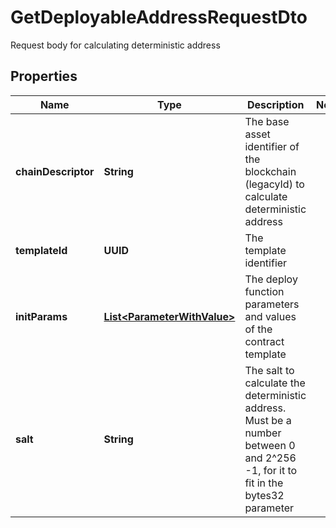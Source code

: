

# GetDeployableAddressRequestDto

Request body for calculating deterministic address

## Properties

| Name | Type | Description | Notes |
|------------ | ------------- | ------------- | -------------|
|**chainDescriptor** | **String** | The base asset identifier of the blockchain (legacyId) to calculate deterministic address |  |
|**templateId** | **UUID** | The template identifier |  |
|**initParams** | [**List&lt;ParameterWithValue&gt;**](ParameterWithValue.md) | The deploy function parameters and values of the contract template |  |
|**salt** | **String** | The salt to calculate the deterministic address. Must be a number between 0 and 2^256 -1, for it to fit in the bytes32 parameter |  |




